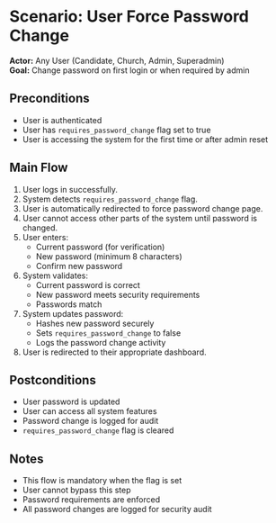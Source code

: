 # Scenario: User Force Password Change

**Actor:** Any User (Candidate, Church, Admin, Superadmin)  
**Goal:** Change password on first login or when required by admin

## Preconditions

- User is authenticated
- User has `requires_password_change` flag set to true
- User is accessing the system for the first time or after admin reset

## Main Flow

1. User logs in successfully.
2. System detects `requires_password_change` flag.
3. User is automatically redirected to force password change page.
4. User cannot access other parts of the system until password is changed.
5. User enters:
   - Current password (for verification)
   - New password (minimum 8 characters)
   - Confirm new password
6. System validates:
   - Current password is correct
   - New password meets security requirements
   - Passwords match
7. System updates password:
   - Hashes new password securely
   - Sets `requires_password_change` to false
   - Logs the password change activity
8. User is redirected to their appropriate dashboard.

## Postconditions

- User password is updated
- User can access all system features
- Password change is logged for audit
- `requires_password_change` flag is cleared

## Notes

- This flow is mandatory when the flag is set
- User cannot bypass this step
- Password requirements are enforced
- All password changes are logged for security audit
